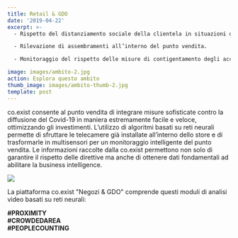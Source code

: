 ```yaml
---
title: Retail & GDO
date: '2019-04-22'
excerpt: >-
  - Rispetto del distanziamento sociale della clientela in situazioni di coda.

  - Rilevazione di assembramenti all’interno del punto vendita.

  - Monitoraggio del rispetto delle misure di contigentamento degli accessi.

image: images/ambito-2.jpg
action: Esplora questo ambito
thumb_image: images/ambito-thumb-2.jpg
template: post
---
```


co.exist consente al punto vendita di integrare misure sofisticate contro la diffusione del Covid-19 in maniera estremamente facile e veloce, ottimizzando gli investimenti.
L’utilizzo di algoritmi basati su reti neurali permette di sfruttare le telecamere già installate all’interno dello store e di trasformarle in multisensori per un monitoraggio intelligente del punto vendita. Le informazioni raccolte dalla co.exist permettono non solo di garantire il rispetto delle direttive ma anche di ottenere dati fondamentali ad abilitare la business intelligence.

<img src="/images/icone_ambiti_retail_gdo.png" class="ambiti" />

La piattaforma co.exist "Negozi & GDO" comprende questi moduli di analisi video basati su reti neurali:

<b>\#PROXIMITY<br/>
\#CROWDEDAREA<br/>
\#PEOPLECOUNTING</b>
